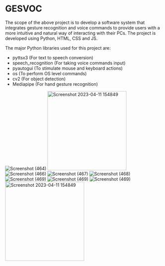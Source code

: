 # GESVOC
 
The scope of the above project is to develop a software system that integrates gesture recognition and voice commands to provide users with a more intuitive and natural way of interacting with their PCs. The project is developed using Python, HTML, CSS and JS.

The major Python libraries used for this project are:
- pyttsx3 (For text to speech conversion) <br>
- speech_recognition (For taking voice commands input) <br>
- pyautogui (To stimulate mouse and keyboard actions) <br>
- os (To perform OS level commands) <br>
- cv2 (For object detection) <br>
- Mediapipe (For hand gesture recognition) <br>

![Screenshot (464)](https://user-images.githubusercontent.com/88047746/231143030-457eefb1-fec7-46de-b50f-1c333a73de4f.png)
<img width="254" alt="Screenshot 2023-04-11 154849" src="https://user-images.githubusercontent.com/88047746/231143087-b86d8be8-e3c9-4ee2-93e7-34f0ffd6d82a.png">
![Screenshot (466)](https://user-images.githubusercontent.com/88047746/231143139-2ef9a06e-6ed7-4036-80ad-42ac6c5bed6d.png)
![Screenshot (467)](https://user-images.githubusercontent.com/88047746/231143201-d0015564-1784-4ea4-afe4-0fdb5d9ed383.png)
![Screenshot (468)](https://user-images.githubusercontent.com/88047746/231143214-fe12c7da-4f1e-4606-be8f-17e3068c21a3.png)
![Screenshot (469)](https://user-images.githubusercontent.com/88047746/231143226-f6bbe1e7-bb00-43a8-b33a-ffc6d9b3a0bb.png)
![Screenshot (469)](https://user-images.githubusercontent.com/88047746/231143237-beae786b-302a-40d7-8045-704d9d0cae07.png)
![Screenshot (469)](https://user-images.githubusercontent.com/88047746/231143252-54947f91-7887-4aa5-a84f-31738f6996c0.png)
<img width="254" alt="Screenshot 2023-04-11 154849" src="https://user-images.githubusercontent.com/88047746/231143272-945d5ad4-2cc7-4ec8-b83d-952292c82ab5.png">
